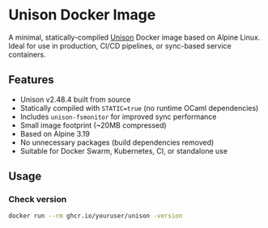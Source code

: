 # Unison Docker Image

A minimal, statically-compiled [Unison](https://github.com/sensewarecom/unison) Docker image based on Alpine Linux. Ideal for use in production, CI/CD pipelines, or sync-based service containers.

## Features

- Unison v2.48.4 built from source
- Statically compiled with `STATIC=true` (no runtime OCaml dependencies)
- Includes `unison-fsmonitor` for improved sync performance
- Small image footprint (~20MB compressed)
- Based on Alpine 3.19
- No unnecessary packages (build dependencies removed)
- Suitable for Docker Swarm, Kubernetes, CI, or standalone use

## Usage

### Check version
```bash
docker run --rm ghcr.io/youruser/unison -version

